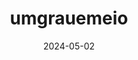---  
layout: startup_page  
title: "umgrauemeio"  
id: "umgrauemeio.com"  
permalink: "/umgrauemeioumgrauemeio.com05022024/"  
website: "https://www.umgrauemeio.com/"  
funding_round: "Series A"  
funding_amount: "$3.6M"  
investors: "Barana Investimentos, Indicator Capital, The Yield Lab Latam, Rural Ventures"  
about: "umgrauemeio is a Brazilian Climatech company that developed Pantera, an AI-powered monitoring platform for fighting fires and reducing CO2 emissions. The platform uses high-resolution security cameras on communication towers to detect fire outbreaks in seconds, accelerating firefighting response. This technology supports large-scale environmental preservation projects like the Embrace the Forest initiative in the Pantanal biome."  
markets: "Climate Tech, AI, Environmental Technology"  
hq: "Jundiaí, São Paulo, Brazil"  
founded_year: "2016"  
linkedin: "https://www.linkedin.com/company/umgrauemeio"  
twitter: ""  
instagram: ""  
facebook: "https://www.facebook.com/umgrauemeio/"  
crunchbase: "https://www.crunchbase.com/organization/sintecsys"  
pitchbook: "https://pitchbook.com/profiles/company/519212-80"  

date_display: "02-May-2024"  
date: "2024-05-02"

# SEO Optimization  
meta_title: "umgrauemeio - Series A Funding ($3.6M)"  
meta_description: "umgrauemeio, umgrauemeio is a Brazilian Climatech company that developed Pantera, an AI-powered monitoring platform for fighting fires and reducing CO2 emissions. ..."  
meta_keywords: "umgrauemeio, Climate Tech, AI, Environmental Technology, Series A funding"  
canonical_url: "https://startup.projectstartups.com/umgrauemeioumgrauemeio.com05022024/"  
---